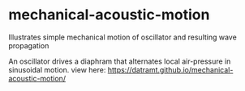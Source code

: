# mechanical-acoustic-motion
Illustrates simple mechanical motion of oscillator and resulting wave propagation

An oscillator drives a diaphram that alternates local air-pressure in sinusoidal motion. 
view here: https://datramt.github.io/mechanical-acoustic-motion/
